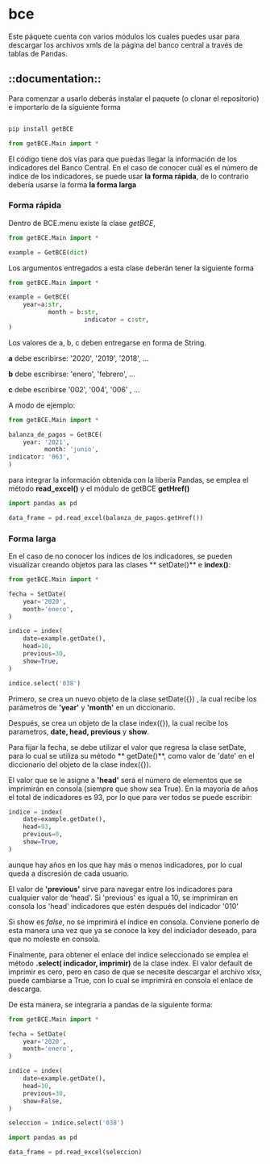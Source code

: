 # bce

Este páquete cuenta con varios módulos los cuales puedes usar para descargar los archivos xmls de la página del banco
central a través de tablas de Pandas.

## ::documentation::

Para comenzar a usarlo deberás instalar el paquete (o clonar el repositorio) e importarlo de la siguiente forma

```python

pip install getBCE

from getBCE.Main import *
```

El código tiene dos vías para que puedas llegar la información de los indicadores del Banco Central. En el caso de
conocer cuál es el número de índice de los indicadores, se puede usar **la forma rápida**, de lo contrario debería
usarse la forma
**la forma larga**

### Forma rápida

Dentro de BCE.menu existe la clase _getBCE_,

```python
from getBCE.Main import *

example = GetBCE(dict)
```

Los argumentos entregados a esta clase deberán tener la siguiente forma

```python
from getBCE.Main import *

example = GetBCE(
    year=a:str,
           month = b:str,
                     indicator = c:str,
)
```

Los valores de a, b, c deben entregarse en forma de String.

**a** debe escribirse:  '2020', '2019', '2018', ...

**b** debe escribirse: 'enero', 'febrero', ...

**c** debe escribirse '002', '004', '006' , ...

A modo de ejemplo:

```python
from getBCE.Main import *

balanza_de_pagos = GetBCE(
    year: '2021',
          month: 'junio',
indicator: '063',
)
```

para integrar la información obtenida con la libería Pandas, se emplea el método **read_excel()** y el módulo de
getBCE **getHref()**

```python
import pandas as pd

data_frame = pd.read_excel(balanza_de_pagos.getHref())
```

### Forma larga

En el caso de no conocer los índices de los indicadores, se pueden visualizar creando objetos para las clases **
setDate()** e **index()**:

```python
from getBCE.Main import *

fecha = SetDate(
    year='2020',
    month='enero',
)

indice = index(
    date=example.getDate(),
    head=10,
    previous=30,
    show=True,
)

indice.select('038')
```

Primero, se crea un nuevo objeto de la clase setDate({}) , la cual recibe los parámetros de **'year'** y **'month'** en
un diccionario.

Después, se crea un objeto de la clase index({}), la cual recibe los parametros, **date, head, previous** y **show**.

Para fijar la fecha, se debe utilizar el valor que regresa la clase setDate, para lo cual se utiliza su método **
getDate()**, como valor de 'date' en el diccionario del objeto de la clase index({}).

El valor que se le asigne a **'head'** será el número de elementos que se imprimirán en consola (siempre que show sea
True). En la mayoría de años el total de indicadores es 93, por lo que para ver todos se puede escribir:

```python
indice = index(
    date=example.getDate(),
    head=93,
    previous=0,
    show=True,
)
```

aunque hay años en los que hay más o menos indicadores, por lo cual queda a discresión de cada usuario.

El valor de **'previous'** sirve para navegar entre los indicadores para cualquier valor de 'head'. Si 'previous' es
igual a 10, se imprimiran en consola los 'head' indicadores que estén después del indicador '010'

Si show es _false_, no se imprimirá el índice en consola. Conviene ponerlo de esta manera una vez que ya se conoce la
key del indiciador deseado, para que no moleste en consola.

Finalmente, para obtener el enlace del índice seleccionado se emplea el método **.select( indicador, imprimir)** de la
clase index. El valor default de imprimir es cero, pero en caso de que se necesite descargar el archivo xlsx, puede
cambiarse a True, con lo cual se imprimirá en consola el enlace de descarga.

De esta manera, se integraría a pandas de la siguiente forma:

```python
from getBCE.Main import *

fecha = SetDate(
    year='2020',
    month='enero',
)

indice = index(
    date=example.getDate(),
    head=10,
    previous=30,
    show=False,
)

seleccion = indice.select('038')

import pandas as pd

data_frame = pd.read_excel(seleccion)
```
